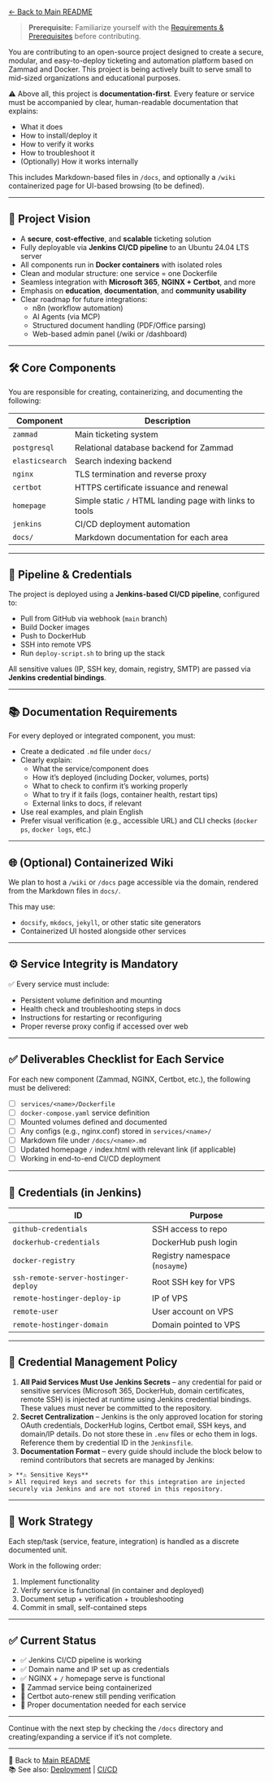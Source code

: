 [← Back to Main README](../README.md)

> **Prerequisite:** Familiarize yourself with the [Requirements & Prerequisites](../README.md#-requirements--prerequisites) before contributing.

You are contributing to an open-source project designed to create a secure, modular, and easy-to-deploy ticketing and automation platform based on Zammad and Docker. This project is being actively built to serve small to mid-sized organizations and educational purposes.

⚠️ Above all, this project is **documentation-first**. Every feature or service must be accompanied by clear, human-readable documentation that explains:
- What it does
- How to install/deploy it
- How to verify it works
- How to troubleshoot it
- (Optionally) How it works internally

This includes Markdown-based files in `/docs`, and optionally a `/wiki` containerized page for UI-based browsing (to be defined).

---

## 🎯 Project Vision

- A **secure**, **cost-effective**, and **scalable** ticketing solution
- Fully deployable via **Jenkins CI/CD pipeline** to an Ubuntu 24.04 LTS server
- All components run in **Docker containers** with isolated roles
- Clean and modular structure: one service = one Dockerfile
- Seamless integration with **Microsoft 365**, **NGINX + Certbot**, and more
- Emphasis on **education**, **documentation**, and **community usability**
- Clear roadmap for future integrations:
  - n8n (workflow automation)
  - AI Agents (via MCP)
  - Structured document handling (PDF/Office parsing)
  - Web-based admin panel (/wiki or /dashboard)

---

## 🛠️ Core Components

You are responsible for creating, containerizing, and documenting the following:

| Component        | Description   |
|------------------|--------------|
| `zammad`         | Main ticketing system   |
| `postgresql`     | Relational database backend for Zammad   |
| `elasticsearch`  | Search indexing backend   |
| `nginx`          | TLS termination and reverse proxy   |
| `certbot`        | HTTPS certificate issuance and renewal   |
| `homepage`       | Simple static `/` HTML landing page with links to tools   |
| `jenkins`        | CI/CD deployment automation   |
| `docs/`          | Markdown documentation for each area   |

---

## 🔁 Pipeline & Credentials

The project is deployed using a **Jenkins-based CI/CD pipeline**, configured to:
- Pull from GitHub via webhook (`main` branch)
- Build Docker images
- Push to DockerHub
- SSH into remote VPS
- Run `deploy-script.sh` to bring up the stack

All sensitive values (IP, SSH key, domain, registry, SMTP) are passed via **Jenkins credential bindings**.

---

## 📚 Documentation Requirements

For every deployed or integrated component, you must:
- Create a dedicated `.md` file under `docs/`
- Clearly explain:
  - What the service/component does
  - How it’s deployed (including Docker, volumes, ports)
  - What to check to confirm it’s working properly
  - What to try if it fails (logs, container health, restart tips)
  - External links to docs, if relevant
- Use real examples, and plain English
- Prefer visual verification (e.g., accessible URL) and CLI checks (`docker ps`, `docker logs`, etc.)

---

## 🌐 (Optional) Containerized Wiki

We plan to host a `/wiki` or `/docs` page accessible via the domain, rendered from the Markdown files in `docs/`.

This may use:
- `docsify`, `mkdocs`, `jekyll`, or other static site generators
- Containerized UI hosted alongside other services

---

## ⚙️ Service Integrity is Mandatory

✅ Every service must include:
- Persistent volume definition and mounting
- Health check and troubleshooting steps in docs
- Instructions for restarting or reconfiguring
- Proper reverse proxy config if accessed over web

---

## ✅ Deliverables Checklist for Each Service

For each new component (Zammad, NGINX, Certbot, etc.), the following must be delivered:
- [ ] `services/<name>/Dockerfile`
- [ ] `docker-compose.yaml` service definition
- [ ] Mounted volumes defined and documented
- [ ] Any configs (e.g., nginx.conf) stored in `services/<name>/`
- [ ] Markdown file under `/docs/<name>.md`
- [ ] Updated homepage `/` index.html with relevant link (if applicable)
- [ ] Working in end-to-end CI/CD deployment

---

## 🔐 Credentials (in Jenkins)

| ID                          | Purpose                         |
|-----------------------------|---------------------------------|
| `github-credentials`        | SSH access to repo              |
| `dockerhub-credentials`     | DockerHub push login            |
| `docker-registry`           | Registry namespace (`nosayme`) |
| `ssh-remote-server-hostinger-deploy` | Root SSH key for VPS |
| `remote-hostinger-deploy-ip`| IP of VPS                       |
| `remote-user`               | User account on VPS             |
| `remote-hostinger-domain`   | Domain pointed to VPS           |

---

## 🔐 Credential Management Policy

1. **All Paid Services Must Use Jenkins Secrets** – any credential for paid or sensitive services (Microsoft 365, DockerHub, domain certificates, remote SSH) is injected at runtime using Jenkins credential bindings. These values must never be committed to the repository.
2. **Secret Centralization** – Jenkins is the only approved location for storing OAuth credentials, DockerHub logins, Certbot email, SSH keys, and domain/IP details. Do not store these in `.env` files or echo them in logs. Reference them by credential ID in the `Jenkinsfile`.
3. **Documentation Format** – every guide should include the block below to remind contributors that secrets are managed by Jenkins:

```
> **⚠️ Sensitive Keys**
> All required keys and secrets for this integration are injected securely via Jenkins and are not stored in this repository.
```

---

## 🚧 Work Strategy

Each step/task (service, feature, integration) is handled as a discrete documented unit.

Work in the following order:
1. Implement functionality
2. Verify service is functional (in container and deployed)
3. Document setup + verification + troubleshooting
4. Commit in small, self-contained steps

---

## ✅ Current Status

- ✅ Jenkins CI/CD pipeline is working
- ✅ Domain name and IP set up as credentials
- ✅ NGINX + `/` homepage serve is functional
- 🔧 Zammad service being containerized
- 🔧 Certbot auto-renew still pending verification
- 🔧 Proper documentation needed for each service

---

Continue with the next step by checking the `/docs` directory and creating/expanding a service if it’s not complete.

---
🔗 Back to [Main README](../README.md)  
📚 See also: [Deployment](deployment.md) | [CI/CD](ci-cd-pipeline.md)
